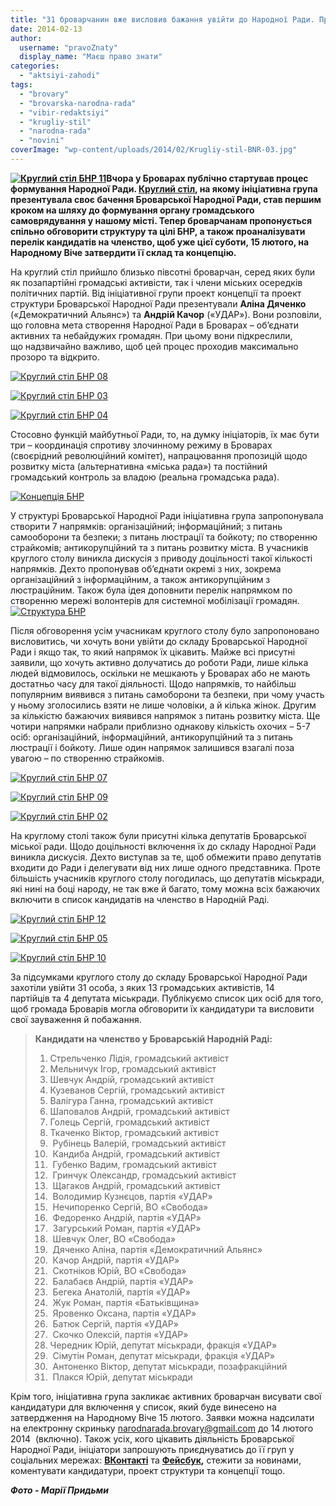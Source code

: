 ```yaml
---
title: "31 броварчанин вже висловив бажання увійти до Народної Ради. Процес триває"
date: 2014-02-13
author: 
  username: "pravoZnaty"
  display_name: "Маєш право знати"
categories: 
  - "aktsiyi-zahodi"
tags: 
  - "brovary"
  - "brovarska-narodna-rada"
  - "vibir-redaktsiyi"
  - "krugliy-stil"
  - "narodna-rada"
  - "novini"
coverImage: "wp-content/uploads/2014/02/Krugliy-stil-BNR-03.jpg"
---
```


**[![Круглий стіл БНР 11](https://mpz.brovary.org/wp-content/uploads/2014/02/Krugliy-stil-BNR-11.jpg)](https://mpz.brovary.org/wp-content/uploads/2014/02/Krugliy-stil-BNR-11.jpg)Вчора у Броварах публічно стартував процес формування Народної Ради. [Круглий стіл](https://mpz.brovary.org/sklad-brovarskoyi-narodnoyi-radi-pochnut-formuvati-za-kruglim-stolom-12-lyutogo/), на якому ініціативна група презентувала своє бачення Броварської Народної Ради, став першим кроком на шляху до формування органу громадського самоврядування у нашому місті. Тепер броварчанам пропонується спільно обговорити структуру та цілі БНР, а також проаналізувати перелік кандидатів на членство, щоб уже цієї суботи, 15 лютого, на Народному Віче затвердити її склад та концепцію.**

На круглий стіл прийшло близько півсотні броварчан, серед яких були як позапартійні громадські активісти, так і члени міських осередків політичних партій. Від ініціативної групи проект концепції та проект структури Броварської Народної Ради презентували **Аліна Дяченко** («Демократичний Альянс») та **Андрій Качор** («УДАР»). Вони розповіли, що головна мета створення Народної Ради в Броварах – об’єднати активних та небайдужих громадян. При цьому вони підкреслили, що надзвичайно важливо, щоб цей процес проходив максимально прозоро та відкрито.

[![Круглий стіл БНР 08](https://mpz.brovary.org/wp-content/uploads/2014/02/Krugliy-stil-BNR-08.jpg)](https://mpz.brovary.org/wp-content/uploads/2014/02/Krugliy-stil-BNR-08.jpg)

[![Круглий стіл БНР 03](https://mpz.brovary.org/wp-content/uploads/2014/02/Krugliy-stil-BNR-03.jpg)](https://mpz.brovary.org/wp-content/uploads/2014/02/Krugliy-stil-BNR-03.jpg)

[![Круглий стіл БНР 04](https://mpz.brovary.org/wp-content/uploads/2014/02/Krugliy-stil-BNR-04.jpg)](https://mpz.brovary.org/wp-content/uploads/2014/02/Krugliy-stil-BNR-04.jpg)

Стосовно функцій майбутньої Ради, то, на думку ініціаторів, їх має бути три – координація спротиву злочинному режиму в Броварах (своєрідний революційний комітет), напрацювання пропозицій щодо розвитку міста (альтернативна «міська рада») та постійний громадський контроль за владою (реальна громадська рада).

[![Концепція БНР](https://mpz.brovary.org/wp-content/uploads/2014/02/Kontseptsiya-BNR.jpg)](https://mpz.brovary.org/wp-content/uploads/2014/02/Kontseptsiya-BNR.jpg)

У структурі Броварської Народної Ради ініціативна група запропонувала створити 7 напрямків: організаційний; інформаційний; з питань самооборони та безпеки; з питань люстрації та бойкоту; по створенню страйкомів; антикорупційний та з питань розвитку міста. В учасників круглого столу виникла дискусія з приводу доцільності такої кількості напрямків. Дехто пропонував об’єднати окремі з них, зокрема організаційний з інформаційним, а також антикорупційним з люстраційним. Також була ідея доповнити перелік напрямком по створенню мережі волонтерів для системної мобілізації громадян. [![Структура БНР](https://mpz.brovary.org/wp-content/uploads/2014/02/Struktura-BNR.jpg)](https://mpz.brovary.org/wp-content/uploads/2014/02/Struktura-BNR.jpg)

Після обговорення усім учасникам круглого столу було запропоновано висловитись, чи хочуть вони увійти до складу Броварської Народної Ради і якщо так, то який напрямок їх цікавить. Майже всі присутні заявили, що хочуть активно долучатись до роботи Ради, лише кілька людей відмовилось, оскільки не мешкають у Броварах або не мають достатньо часу для такої діяльності. Щодо напрямків, то найбільш популярним виявився з питань самоборони та безпеки, при чому участь у ньому зголосились взяти не лише чоловіки, а й кілька жінок. Другим за кількістю бажаючих виявився напрямок з питань розвитку міста. Ще чотири напрямки набрали приблизно однакову кількість охочих – 5-7 осіб: організаційний, інформаційний, антикорупційний та з питань люстрації і бойкоту. Лише один напрямок залишився взагалі поза увагою – по створенню страйкомів.

[![Круглий стіл БНР 07](https://mpz.brovary.org/wp-content/uploads/2014/02/Krugliy-stil-BNR-07.jpg)](https://mpz.brovary.org/wp-content/uploads/2014/02/Krugliy-stil-BNR-07.jpg)

[![Круглий стіл БНР 09](https://mpz.brovary.org/wp-content/uploads/2014/02/Krugliy-stil-BNR-09.jpg)](https://mpz.brovary.org/wp-content/uploads/2014/02/Krugliy-stil-BNR-09.jpg)

[![Круглий стіл БНР 02](https://mpz.brovary.org/wp-content/uploads/2014/02/Krugliy-stil-BNR-02.jpg)](https://mpz.brovary.org/wp-content/uploads/2014/02/Krugliy-stil-BNR-02.jpg)

На круглому столі також були присутні кілька депутатів Броварської міської ради. Щодо доцільності включення їх до складу Народної Ради виникла дискусія. Дехто виступав за те, щоб обмежити право депутатів входити до Ради і делегувати від них лише одного представника. Проте більшість учасників круглого столу погодилась, що депутатів міськради, які нині на боці народу, не так вже й багато, тому можна всіх бажаючих включити в список кандидатів на членство в Народній Раді.

[![Круглий стіл БНР 12](https://mpz.brovary.org/wp-content/uploads/2014/02/Krugliy-stil-BNR-12.jpg)](https://mpz.brovary.org/wp-content/uploads/2014/02/Krugliy-stil-BNR-12.jpg)

[![Круглий стіл БНР 05](https://mpz.brovary.org/wp-content/uploads/2014/02/Krugliy-stil-BNR-05.jpg)](https://mpz.brovary.org/wp-content/uploads/2014/02/Krugliy-stil-BNR-05.jpg)

[![Круглий стіл БНР 10](https://mpz.brovary.org/wp-content/uploads/2014/02/Krugliy-stil-BNR-10.jpg)](https://mpz.brovary.org/wp-content/uploads/2014/02/Krugliy-stil-BNR-10.jpg)

За підсумками круглого столу до складу Броварської Народної Ради захотіли увійти 31 особа, з яких 13 громадських активістів, 14 партійців та 4 депутата міськради. Публікуємо список цих осіб для того, щоб громада Броварів могла обговорити їх кандидатури та висловити свої зауваження й побажання.

> **Кандидати на членство у Броварській Народній Раді:**
> 
> 1. Стрельченко Лідія, громадський активіст
> 2. Мельничук Ігор, громадський активіст
> 3. Шевчук Андрій, громадський активіст
> 4. Кузеванов Сергій, громадський активіст
> 5. Валігура Ганна, громадський активіст
> 6. Шаповалов Андрій, громадський активіст
> 7. Голець Сергій, громадський активіст
> 8. Ткаченко Віктор, громадський активіст
> 9.  Рубінець Валерій, громадський активіст
> 10.  Кандиба Андрій, громадський активіст
> 11.  Губенко Вадим, громадський активіст
> 12.  Гринчук Олександр, громадський активіст
> 13.  Щагаков Андрій, громадський активіст
> 14.  Володимир Кузнєцов, партія «УДАР»
> 15.  Нечипоренко Сергій, ВО «Свобода»
> 16.  Федоренко Андрій, партія «УДАР»
> 17.  Загурський Роман, партія «УДАР»
> 18.  Шевчук Олег, ВО «Свобода»
> 19.  Дяченко Аліна, партія «Демократичний Альянс»
> 20.  Качор Андрій, партія «УДАР»
> 21.  Скотніков Юрій, ВО «Свобода»
> 22.  Балабаєв Андрій, партія «УДАР»
> 23.  Бегека Анатолій, партія «УДАР»
> 24.  Жук Роман, партія «Батьківщина»
> 25.  Яровенко Оксана, партія «УДАР»
> 26.  Батюк Сергій, партія «УДАР»
> 27.  Скочко Олексій, партія «УДАР»
> 28. Чередник Юрій, депутат міськради, фракція «УДАР»
> 29.  Сімутін Роман, депутат міськради, фракція «УДАР»
> 30.  Антоненко Віктор, депутат міськради, позафракційний
> 31.  Плакся Юрій, депутат міськради

Крім того, ініціативна група закликає активних броварчан висувати свої кандидатури для включення у список, який буде винесено на затвердження на Народному Віче 15 лютого. Заявки можна надсилати на електронну скриньку [narodnarada.brovary@gmail.com](mailto:narodnarada.brovary@gmail.com) до 14 лютого 2014  (включно). Також усіх, кого цікавить діяльність Броварської Народної Ради, ініціатори запрошують приєднуватись до її груп у соціальних мережах: **[ВКонтакті](https://vk.com/id206720090#/narodnarada.brovary)** та **[Фейсбук](https://www.facebook.com/groups/narodnarada.brovary/),** стежити за новинами, коментувати кандидатури, проект структури та концепції тощо.

_**Фото - Марії Придьми**_
